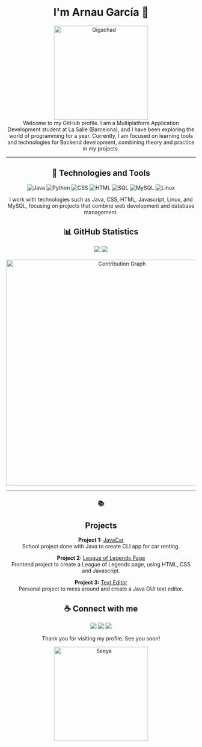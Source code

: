 <div align=center>
<h1>I'm Arnau García 👋</h1>

<img src="https://media1.tenor.com/m/Cdqmy1r5U6AAAAAd/monkey-typing.gif" alt="Gigachad" width="250">

<div>
  Welcome to my GitHub profile. I am a Multiplatform Application Development student at La Salle (Barcelona), and I have been exploring the world of programming for a year. Currently, I am focused on learning tools and technologies for Backend development, combining theory and practice in my projects.
</div>

---

<h2>🚀 Technologies and Tools</h2>
<p align="center"> <img src="https://img.shields.io/badge/Java-ED8B00?style=for-the-badge&logo=java&logoColor=white" alt="Java"> <img src="https://img.shields.io/badge/Python-3776AB?style=for-the-badge&logo=python&logoColor=white" alt="Python"> <img src="https://img.shields.io/badge/CSS3-1572B6?style=for-the-badge&logo=css3&logoColor=white" alt="CSS"> <img src="https://img.shields.io/badge/HTML5-E34F26?style=for-the-badge&logo=html5&logoColor=white" alt="HTML"> <img src="https://img.shields.io/badge/SQL-4479A1?style=for-the-badge&logo=postgresql&logoColor=white" alt="SQL"> <img src="https://img.shields.io/badge/MySQL-73618F?style=for-the-badge&logo=mysql&logoColor=white" alt="MySQL"> <img src="https://img.shields.io/badge/Linux-FCC624?style=for-the-badge&logo=linux&logoColor=black" alt="Linux"> </p>

<p>I work with technologies such as Java, CSS, HTML, Javascript, Linux, and MySQL, focusing on projects that combine web development and database management.</p>

<h2>📊 GitHub Statistics</h2>
<div align="center"> 
  <img src="https://github-readme-stats.vercel.app/api?username=Lwphs&show_icons=true&theme=radical" style="max-width: 45%; height: auto;"> 
  <img src="https://github-readme-streak-stats.herokuapp.com/?user=Lwphs&theme=radical" style="max-width: 45%; height: auto;"> 
</div> 
<br>
  <img src="https://github-readme-activity-graph.vercel.app/graph?username=Lwphs&theme=radical" alt="Contribution Graph" width="600px"> 

---

### 📚 <h2>Projects</h2>

 **Project 1:** [JavaCar](https://github.com/yourusername/project1)  
  School project done with Java to create CLI app for car renting.

 **Project 2:** [League of Legends Page](https://github.com/yourusername/project2)  
  Frontend project to create a League of Legends page, using HTML, CSS and Javascript.

 **Project 3:** [Text Editor](https://github.com/yourusername/project3)  
  Personal project to mess around and create a Java GUI text editor.


<h2>☕ Connect with me</h2>

<p> <a href="mailto:arnau.garcia@gracia.lasalle.cat"><img src="https://img.shields.io/badge/Email-D14836?style=for-the-badge&logo=gmail&logoColor=white"></a> <a href="https://www.linkedin.com/in/arnau-garc%C3%ADa-developer/"><img src="https://img.shields.io/badge/LinkedIn-0A66C2?style=for-the-badge&logo=linkedin&logoColor=white"></a> <a href="https://github.com/Lwphs"><img src="https://img.shields.io/badge/GitHub-181717?style=for-the-badge&logo=github&logoColor=white"></a> </p>

Thank you for visiting my profile. See you soon!

<img src="https://i.pinimg.com/originals/31/68/37/3168376f86434eac43e6665d930bd245.gif" alt="Seeya" width="250">
</div>
